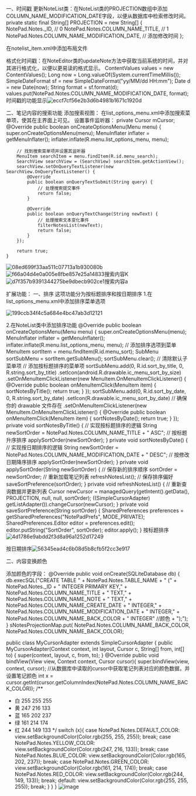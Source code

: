 一、时间戳
更新NoteList类：在NoteList类的PROJECTION数组中添加COLUMN_NAME_MODIFICATION_DATE字段，以便从数据库中检索修改时间。
private static final String[] PROJECTION = new String[] {
NotePad.Notes._ID, // 0
NotePad.Notes.COLUMN_NAME_TITLE, // 1
NotePad.Notes.COLUMN_NAME_MODIFICATION_DATE, // 添加修改时间
};

在notelist_item.xml中添加布局文件
<TextView
android:id="@+id/text2"
android:layout_width="match_parent"
android:layout_height="wrap_content"
android:paddingLeft="5dip"
android:singleLine="true"
android:gravity="center_vertical"/>

格式化时间戳：在NoteEditor类的updateNote方法中获取当前系统的时间，并对其进行格式化，以便以更易读的格式显示。
ContentValues values = new ContentValues();
Long now = Long.valueOf(System.currentTimeMillis());
SimpleDateFormat sf = new SimpleDateFormat("yy/MM/dd HH:mm");
Date d = new Date(now);
String format = sf.format(d);
values.put(NotePad.Notes.COLUMN_NAME_MODIFICATION_DATE, format);
时间戳的功能显示![eccf7cf56e2b3d6b4981b1671c1920d](https://github.com/user-attachments/assets/700c38e5-dcb5-4509-acf9-53ee3edf01fd)





二、笔记内容的搜索功能
添加搜索视图：
在list_options_menu.xml中添加搜索菜单项，使其在主界面上可见。
<item
android:id="@+id/menu_search"
android:title="@string/menu_search"
android:icon="@drawable/ic_search"
android:showAsAction="ifRoom|collapseActionView"
android:actionViewClass="android.widget.SearchView" />
设置事件监听器：
private Cursor mCursor;
@Override
public boolean onCreateOptionsMenu(Menu menu) {
super.onCreateOptionsMenu(menu);
MenuInflater inflater = getMenuInflater();
inflater.inflate(R.menu.list_options_menu, menu);

        // 找到搜索菜单项并设置其监听器
        MenuItem searchItem = menu.findItem(R.id.menu_search);
        SearchView searchView = (SearchView) searchItem.getActionView();
        searchView.setOnQueryTextListener(new SearchView.OnQueryTextListener() {
            @Override
            public boolean onQueryTextSubmit(String query) {
                // 处理搜索提交事件
                return false;
            }

            @Override
            public boolean onQueryTextChange(String newText) { 
                // 处理搜索文本变化事件
                filterNotesList(newText);
                return false;
            }
        });

        return true;
    }
![08ed699f33aa511c07713a1b930080b](https://github.com/user-attachments/assets/65adfb45-f1b5-472c-927b-059948c7bf47)
![f66a04d4e0a005e8fbe857e25a14833](https://github.com/user-attachments/assets/bf9ef17a-b8ec-4bab-8373-6cb75365b38b)搜索内容K
![d7f357b9391344275be9dbecb902ce1](https://github.com/user-attachments/assets/1f051f69-5207-4a16-9c5f-8f3956fde99c)搜索内容a


扩展功能：
一、排序
这项功能分为按标题排序和按日期排序
1.在list_options_menu.xml中添加排序菜单选项
<item
    android:id="@+id/menu_sort"
    android:title="@string/sort"
    android:showAsAction="never">
    <menu>
        <item
            android:id="@+id/sort_by_title"
            android:title="@string/sort_by_title" />
        <item
            android:id="@+id/sort_by_date"
            android:title="@string/sort_by_date" />
        <!-- 可以根据需要添加更多排序选项 -->
    </menu>
</item>
![199ccb34f4c5a684e4bc47ab3d12121](https://github.com/user-attachments/assets/14c8b0dd-8be9-4d71-a1b7-df56ba88fa92)

2.在NoteList类中添加排序功能
@Override
public boolean onCreateOptionsMenu(Menu menu) {
super.onCreateOptionsMenu(menu);
MenuInflater inflater = getMenuInflater();
inflater.inflate(R.menu.list_options_menu, menu);
        // 添加排序选项到菜单
        MenuItem sortItem = menu.findItem(R.id.menu_sort);
        SubMenu sortSubMenu = sortItem.getSubMenu();
        sortSubMenu.clear(); // 清除默认子菜单项
        // 添加按标题排序的菜单项
        sortSubMenu.add(0, R.id.sort_by_title, 0, R.string.sort_by_title)
                .setIcon(android.R.drawable.ic_menu_sort_by_size)
                .setOnMenuItemClickListener(new MenuItem.OnMenuItemClickListener() {
                    @Override
                    public boolean onMenuItemClick(MenuItem item) {
                        sortNotesByTitle();
                        return true;
                    }
                });
        sortSubMenu.add(0, R.id.sort_by_date, 0, R.string.sort_by_date)
                .setIcon(R.drawable.ic_menu_sort_by_date) // 确保你的 drawable 文件存在
                .setOnMenuItemClickListener(new MenuItem.OnMenuItemClickListener() {
                    @Override
                    public boolean onMenuItemClick(MenuItem item) {
                        sortNotesByDate();
                        return true;
                    }
                });
private void sortNotesByTitle() {
// 实现按标题排序的逻辑
String newSortOrder = NotePad.Notes.COLUMN_NAME_TITLE + " ASC"; // 按标题升序排序
applySortOrder(newSortOrder);
}
    private void sortNotesByDate() {
        // 实现按日期排序的逻辑
        String newSortOrder = NotePad.Notes.COLUMN_NAME_MODIFICATION_DATE + " DESC"; // 按修改日期降序排序
        applySortOrder(newSortOrder);
    }
    private void applySortOrder(String newSortOrder) {
        // 保存新的排序顺序
        sortOrder = newSortOrder;
        // 重新加载笔记列表
        refreshNotesList();
        // 保存排序偏好
        saveSortPreference(sortOrder);
    }
    private void refreshNotesList() {
    // 重新查询数据并更新列表
    Cursor newCursor = managedQuery(getIntent().getData(), PROJECTION, null, null, sortOrder);
    ((SimpleCursorAdapter) getListAdapter()).changeCursor(newCursor);
}
private void saveSortPreference(String sortOrder) {
    SharedPreferences preferences = getSharedPreferences("NotePadPrefs", MODE_PRIVATE);
    SharedPreferences.Editor editor = preferences.edit();
    editor.putString("SortOrder", sortOrder);
    editor.apply();
}
按标题排序![4d1786e9abdd2f3d8a96a1252d17249](https://github.com/user-attachments/assets/2d017f0e-01bc-4c24-99d1-9d5ad02382e9)

按日期排序![56345ead4c6b08d5b8cfb5f2cc3e917](https://github.com/user-attachments/assets/4030e025-58ed-49fd-a8b6-2131074e470a)





二、内容变换颜色


添加颜色的字段：
        @Override
        public void onCreate(SQLiteDatabase db) {
            db.execSQL("CREATE TABLE " + NotePad.Notes.TABLE_NAME + "   ("
                    + NotePad.Notes._ID + " INTEGER PRIMARY KEY,"
                    + NotePad.Notes.COLUMN_NAME_TITLE + " TEXT,"
                    + NotePad.Notes.COLUMN_NAME_NOTE + " TEXT,"
                    + NotePad.Notes.COLUMN_NAME_CREATE_DATE + " INTEGER,"
                    + NotePad.Notes.COLUMN_NAME_MODIFICATION_DATE + " INTEGER,"
                    + NotePad.Notes.COLUMN_NAME_BACK_COLOR + " INTEGER" //颜色
                    + ");");
        }
sNotesProjectionMap.put(
NotePad.Notes.COLUMN_NAME_BACK_COLOR,
NotePad.Notes.COLUMN_NAME_BACK_COLOR);

public class MyCursorAdapter extends SimpleCursorAdapter {
public MyCursorAdapter(Context context, int layout, Cursor c,
String[] from, int[] to) {
super(context, layout, c, from, to);
}
@Override
public void bindView(View view, Context context, Cursor cursor){
super.bindView(view, context, cursor);
//从数据库中读取的cursor中获取笔记列表对应的颜色数据，并设置笔记颜色
int x = cursor.getInt(cursor.getColumnIndex(NotePad.Notes.COLUMN_NAME_BACK_COLOR));
/**
* 白 255 255 255
* 黄 247 216 133
* 蓝 165 202 237
* 绿 161 214 174
* 红 244 149 133
*/
switch (x){
case NotePad.Notes.DEFAULT_COLOR:
view.setBackgroundColor(Color.rgb(255, 255, 255));
break;
case NotePad.Notes.YELLOW_COLOR:
view.setBackgroundColor(Color.rgb(247, 216, 133));
break;
case NotePad.Notes.BLUE_COLOR:
view.setBackgroundColor(Color.rgb(165, 202, 237));
break;
case NotePad.Notes.GREEN_COLOR:
view.setBackgroundColor(Color.rgb(161, 214, 174));
break;
case NotePad.Notes.RED_COLOR:
view.setBackgroundColor(Color.rgb(244, 149, 133));
break;
default:
view.setBackgroundColor(Color.rgb(255, 255, 255));
break;
}
}
}
![image](https://github.com/user-attachments/assets/ab6696ec-01a4-4824-a977-aa71089933c1)


